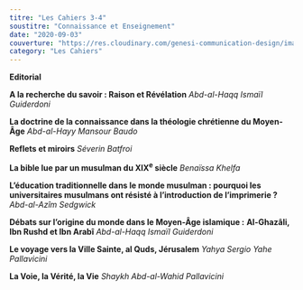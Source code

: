 ```yaml
---
titre: "Les Cahiers 3-4"
soustitre: "Connaissance et Enseignement"
date: "2020-09-03"
couverture: "https://res.cloudinary.com/genesi-communication-design/image/upload/v1606125410/ihei/couvertures/c034_wdnfjo.jpg"
category: "Les Cahiers"
---
```


**Editorial**

**A la recherche du savoir&nbsp;: Raison et Révélation**
*Abd-al-Haqq Ismaïl Guiderdoni*

**La doctrine de la connaissance dans la théologie chrétienne du Moyen-Âge**
*Abd-al-Hayy Mansour Baudo*

**Reflets et miroirs**
*Séverin Batfroi*

**La bible lue par un musulman du XIX<sup>e</sup> siècle**
*Benaïssa Khelfa*

**L’éducation traditionnelle dans le monde musulman&nbsp;: pourquoi les universitaires musulmans ont résisté à l’introduction de l’imprimerie&nbsp;?**
*Abd-al-Azîm Sedgwick*

**Débats sur l’origine du monde dans le Moyen-Âge islamique&nbsp;:**
**Al-Ghazâli, Ibn Rushd et Ibn Arabî**
*Abd-al-Haqq Ismaïl Guiderdoni*

**Le voyage vers la Ville Sainte, al Quds, Jérusalem**
*Yahya Sergio Yahe Pallavicini*

**La Voie, la Vérité, la Vie**
*Shaykh Abd-al-Wahid Pallavicini*